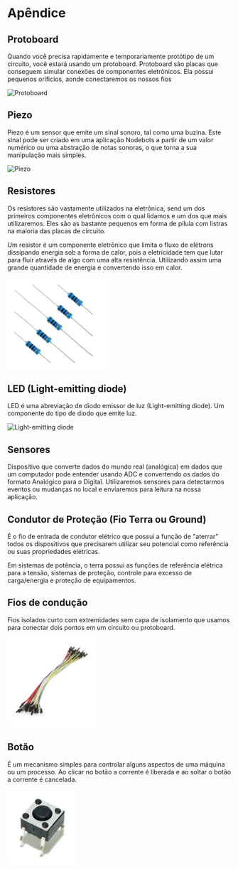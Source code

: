 # Apêndice

## Protoboard

Quando você precisa rapidamente e temporariamente protótipo de um circuito, você estará usando um protoboard.
Protoboard são placas que conseguem simular conexões de componentes eletrônicos. Ela possui pequenos oríficios,
aonde conectaremos os nossos fios

![Protoboard](images/image00.png)

## Piezo

Piezo é um sensor que emite um sinal sonoro, tal como uma buzina. Este sinal pode ser criado em uma aplicação
Nodebots a partir de um valor numérico ou uma abstração de notas sonoras, o que torna a sua manipulação mais simples.

![Piezo](images/image35.jpg)


## Resistores

Os resistores são vastamente utilizados na eletrônica, send um dos primeiros componentes eletrônicos com o qual
lidamos e um dos que mais utilizaremos. Eles são as bastante pequenos em forma de pílula com listras na maioria das
placas de circuito.

Um resistor é um componente eletrônico que limita o fluxo de elétrons dissipando energia sob a forma de calor, pois a
eletricidade tem que lutar para fluir através de algo com uma alta resistência. Utilizando assim uma grande
quantidade de energia e convertendo isso em calor.

![Resistores](images/resistors.png)


## LED (Light-emitting diode)

LED é uma abreviação de diodo emissor de luz (Light-emitting diode). Um componente do tipo de diodo que emite luz.

![Light-emitting diode](images/image28.png)

## Sensores

Dispositivo que converte dados do mundo real (analógica) em dados que um computador pode entender usando
ADC e convertendo os dados do formato Analógico para o Digital. Utilizaremos sensores para detectarmos eventos ou
mudanças no local e enviaremos para leitura na nossa aplicação.


## Condutor de Proteção (Fio Terra ou Ground)

É o fio de entrada de condutor elétrico que possui a função de "aterrar" todos os dispositivos que precisarem
utilizar seu potencial como referência ou suas propriedades elétricas.

Em sistemas de potência, o terra possui as funções de referência elétrica para a tensão, sistemas de proteção,
controle para excesso de carga/energia e proteção de equipamentos.


## Fios de condução

Fios isolados curto com extremidades sem capa de isolamento que usamos para conectar dois pontos em um circuito ou protoboard.

![Fios de condução](images/jumpers.png)


## Botão

É um mecanismo simples para controlar alguns aspectos de uma máquina ou um processo. Ao clicar no botão a corrente é liberada e ao soltar o botão a corrente é cancelada.

![Botão](images/push-button.png)
